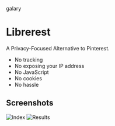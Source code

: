 
galary
# Librerest
A Privacy-Focused Alternative to Pinterest.
- No tracking
- No exposing your IP address
- No JavaScript
- No cookies
- No hassle

## Screenshots
![Index](./screenshots/index.png)
![Results](./screenshots/results.png)
